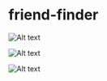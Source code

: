 # friend-finder


![Alt text](/screen-shots/page1.png?raw=true "Optional Title")

![Alt text](/screen-shots/page2.png?raw=true "Optional Title")

![Alt text](/screen-shots/page3.png?raw=true "Optional Title")
